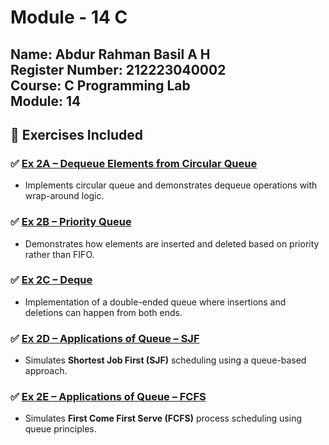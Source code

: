 # Module - 14 C

**Name**: Abdur Rahman Basil A H  
**Register Number**: 212223040002  
**Course**: C Programming Lab  
**Module**: 14  
---

## 📂 Exercises Included

### ✅ [Ex 2A – Dequeue Elements from Circular Queue](./Ex%202A%20Dequeue%20Elements%20from%20Circular%20Queue.md)  
- Implements circular queue and demonstrates dequeue operations with wrap-around logic.

### ✅ [Ex 2B – Priority Queue](./Ex%202B%20Priority%20Queue.md)  
- Demonstrates how elements are inserted and deleted based on priority rather than FIFO.

### ✅ [Ex 2C – Deque](./Ex%202C%20Deque.md)  
- Implementation of a double-ended queue where insertions and deletions can happen from both ends.

### ✅ [Ex 2D – Applications of Queue – SJF](./Ex%202D%20Applications%20of%20Queue%20-%20SJF.md)  
- Simulates **Shortest Job First (SJF)** scheduling using a queue-based approach.

### ✅ [Ex 2E – Applications of Queue – FCFS](./Ex%202E%20Applications%20of%20Queue%20–%20FCFS.md)  
- Simulates **First Come First Serve (FCFS)** process scheduling using queue principles.
